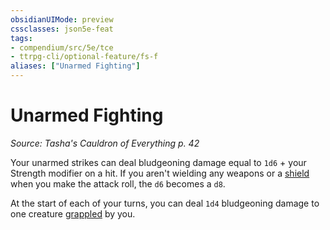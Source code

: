 ```yaml
---
obsidianUIMode: preview
cssclasses: json5e-feat
tags:
- compendium/src/5e/tce
- ttrpg-cli/optional-feature/fs-f
aliases: ["Unarmed Fighting"]
---
```

# Unarmed Fighting
*Source: Tasha's Cauldron of Everything p. 42*  

Your unarmed strikes can deal bludgeoning damage equal to `1d6` + your Strength modifier on a hit. If you aren't wielding any weapons or a [shield](/3-Mechanics/CLI/items/shield.md) when you make the attack roll, the `d6` becomes a `d8`.

At the start of each of your turns, you can deal `1d4` bludgeoning damage to one creature [grappled](/3-Mechanics/CLI/rules/conditions.md#grappled) by you.